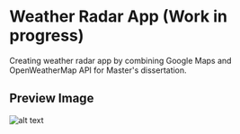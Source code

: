 # Weather Radar App (Work in progress)

Creating weather radar app by combining Google Maps and OpenWeatherMap API for Master's dissertation. 

## Preview Image

![alt text](http://i.imgur.com/f96rzET.jpg)
